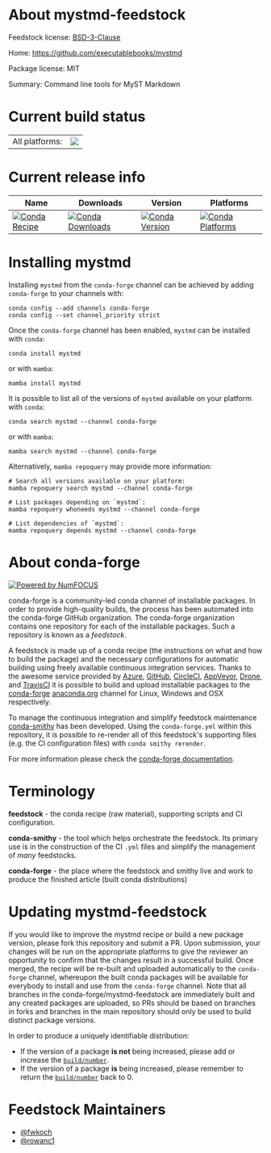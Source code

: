 About mystmd-feedstock
======================

Feedstock license: [BSD-3-Clause](https://github.com/conda-forge/mystmd-feedstock/blob/main/LICENSE.txt)

Home: https://github.com/executablebooks/mystmd

Package license: MIT

Summary: Command line tools for MyST Markdown

Current build status
====================


<table><tr><td>All platforms:</td>
    <td>
      <a href="https://dev.azure.com/conda-forge/feedstock-builds/_build/latest?definitionId=19952&branchName=main">
        <img src="https://dev.azure.com/conda-forge/feedstock-builds/_apis/build/status/mystmd-feedstock?branchName=main">
      </a>
    </td>
  </tr>
</table>

Current release info
====================

| Name | Downloads | Version | Platforms |
| --- | --- | --- | --- |
| [![Conda Recipe](https://img.shields.io/badge/recipe-mystmd-green.svg)](https://anaconda.org/conda-forge/mystmd) | [![Conda Downloads](https://img.shields.io/conda/dn/conda-forge/mystmd.svg)](https://anaconda.org/conda-forge/mystmd) | [![Conda Version](https://img.shields.io/conda/vn/conda-forge/mystmd.svg)](https://anaconda.org/conda-forge/mystmd) | [![Conda Platforms](https://img.shields.io/conda/pn/conda-forge/mystmd.svg)](https://anaconda.org/conda-forge/mystmd) |

Installing mystmd
=================

Installing `mystmd` from the `conda-forge` channel can be achieved by adding `conda-forge` to your channels with:

```
conda config --add channels conda-forge
conda config --set channel_priority strict
```

Once the `conda-forge` channel has been enabled, `mystmd` can be installed with `conda`:

```
conda install mystmd
```

or with `mamba`:

```
mamba install mystmd
```

It is possible to list all of the versions of `mystmd` available on your platform with `conda`:

```
conda search mystmd --channel conda-forge
```

or with `mamba`:

```
mamba search mystmd --channel conda-forge
```

Alternatively, `mamba repoquery` may provide more information:

```
# Search all versions available on your platform:
mamba repoquery search mystmd --channel conda-forge

# List packages depending on `mystmd`:
mamba repoquery whoneeds mystmd --channel conda-forge

# List dependencies of `mystmd`:
mamba repoquery depends mystmd --channel conda-forge
```


About conda-forge
=================

[![Powered by
NumFOCUS](https://img.shields.io/badge/powered%20by-NumFOCUS-orange.svg?style=flat&colorA=E1523D&colorB=007D8A)](https://numfocus.org)

conda-forge is a community-led conda channel of installable packages.
In order to provide high-quality builds, the process has been automated into the
conda-forge GitHub organization. The conda-forge organization contains one repository
for each of the installable packages. Such a repository is known as a *feedstock*.

A feedstock is made up of a conda recipe (the instructions on what and how to build
the package) and the necessary configurations for automatic building using freely
available continuous integration services. Thanks to the awesome service provided by
[Azure](https://azure.microsoft.com/en-us/services/devops/), [GitHub](https://github.com/),
[CircleCI](https://circleci.com/), [AppVeyor](https://www.appveyor.com/),
[Drone](https://cloud.drone.io/welcome), and [TravisCI](https://travis-ci.com/)
it is possible to build and upload installable packages to the
[conda-forge](https://anaconda.org/conda-forge) [anaconda.org](https://anaconda.org/)
channel for Linux, Windows and OSX respectively.

To manage the continuous integration and simplify feedstock maintenance
[conda-smithy](https://github.com/conda-forge/conda-smithy) has been developed.
Using the ``conda-forge.yml`` within this repository, it is possible to re-render all of
this feedstock's supporting files (e.g. the CI configuration files) with ``conda smithy rerender``.

For more information please check the [conda-forge documentation](https://conda-forge.org/docs/).

Terminology
===========

**feedstock** - the conda recipe (raw material), supporting scripts and CI configuration.

**conda-smithy** - the tool which helps orchestrate the feedstock.
                   Its primary use is in the construction of the CI ``.yml`` files
                   and simplify the management of *many* feedstocks.

**conda-forge** - the place where the feedstock and smithy live and work to
                  produce the finished article (built conda distributions)


Updating mystmd-feedstock
=========================

If you would like to improve the mystmd recipe or build a new
package version, please fork this repository and submit a PR. Upon submission,
your changes will be run on the appropriate platforms to give the reviewer an
opportunity to confirm that the changes result in a successful build. Once
merged, the recipe will be re-built and uploaded automatically to the
`conda-forge` channel, whereupon the built conda packages will be available for
everybody to install and use from the `conda-forge` channel.
Note that all branches in the conda-forge/mystmd-feedstock are
immediately built and any created packages are uploaded, so PRs should be based
on branches in forks and branches in the main repository should only be used to
build distinct package versions.

In order to produce a uniquely identifiable distribution:
 * If the version of a package **is not** being increased, please add or increase
   the [``build/number``](https://docs.conda.io/projects/conda-build/en/latest/resources/define-metadata.html#build-number-and-string).
 * If the version of a package **is** being increased, please remember to return
   the [``build/number``](https://docs.conda.io/projects/conda-build/en/latest/resources/define-metadata.html#build-number-and-string)
   back to 0.

Feedstock Maintainers
=====================

* [@fwkoch](https://github.com/fwkoch/)
* [@rowanc1](https://github.com/rowanc1/)

